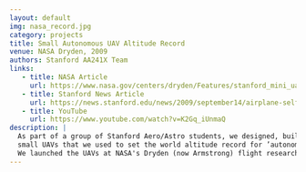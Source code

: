 ```yaml
---
layout: default
img: nasa_record.jpg
category: projects
title: Small Autonomous UAV Altitude Record
venue: NASA Dryden, 2009
authors: Stanford AA241X Team
links:
   - title: NASA Article
     url: https://www.nasa.gov/centers/dryden/Features/stanford_mini_uav_prt.htm
   - title: Stanford News Article
     url: https://news.stanford.edu/news/2009/september14/airplane-self-pilot-091809.html
   - title: YouTube
     url: https://www.youtube.com/watch?v=K2Gq_iUnmaQ  
description: |
  As part of a group of Stanford Aero/Astro students, we designed, built, and tested
  small UAVs that we used to set the world altitude record for ’autonomous electrical UAV under 5kg’.
  We launched the UAVs at NASA's Dryden (now Armstrong) flight research center.
---
```

